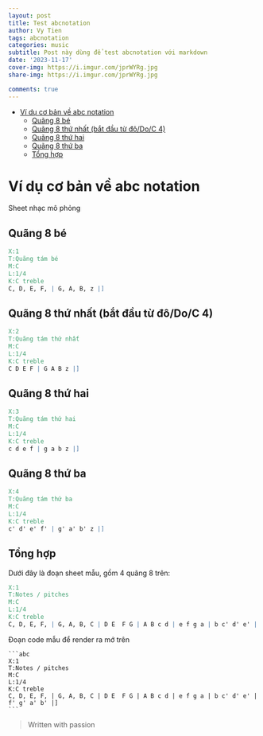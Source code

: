 ```yaml
---
layout: post
title: Test abcnotation
author: Vy Tien
tags: abcnotation
categories: music
subtitle: Post này dùng để test abcnotation với markdown
date: '2023-11-17'
cover-img: https://i.imgur.com/jprWYRg.jpg
share-img: https://i.imgur.com/jprWYRg.jpg

comments: true
---
```



<ul>
<li><a href="#ví-dụ-cơ-bản-về-abc-notation">Ví dụ cơ bản về abc notation</a>
<ul>
<li><a href="#quãng-8-bé">Quãng 8 bé</a></li>
<li><a href="#quãng-8-thứ-nhất-bắt-đầu-từ-đôdoc-4">Quãng 8 thứ nhất (bắt đầu từ đô/Do/C 4)</a></li>
<li><a href="#quãng-8-thứ-hai">Quãng 8 thứ hai</a></li>
<li><a href="#quãng-8-thứ-ba">Quãng 8 thứ ba</a></li>
<li><a href="#tổng-hợp">Tổng hợp</a></li>
</ul>
</li>
</ul>


# Ví dụ cơ bản về abc notation

Sheet nhạc mô phỏng
## Quãng 8 bé
```abc
X:1
T:Quãng tám bé
M:C
L:1/4
K:C treble
C, D, E, F, | G, A, B, z |]
```
## Quãng 8 thứ nhất (bắt đầu từ đô/Do/C 4)
```abc
X:2
T:Quãng tám thứ nhất
M:C
L:1/4
K:C treble
C D E F | G A B z |]
```
## Quãng 8 thứ hai
```abc
X:3
T:Quãng tám thứ hai
M:C
L:1/4
K:C treble
c d e f | g a b z |]
```
## Quãng 8 thứ ba
```abc
X:4
T:Quãng tám thứ ba
M:C
L:1/4
K:C treble
c' d' e' f' | g' a' b' z |]
```
## Tổng hợp
Dưới đây là đoạn sheet mẫu, gồm 4 quãng 8 trên:
```abc
X:1
T:Notes / pitches
M:C
L:1/4
K:C treble
C, D, E, F, | G, A, B, C | D E  F G | A B c d | e f g a | b c' d' e' | f' g' a' b' |]
```
Đoạn code mẫu để render ra mớ trên
~~~
```abc
X:1
T:Notes / pitches
M:C
L:1/4
K:C treble
C, D, E, F, | G, A, B, C | D E  F G | A B c d | e f g a | b c' d' e' | f' g' a' b' |]
```
~~~

> Written with passion

